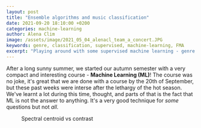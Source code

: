 ```yaml
---
layout: post
title: "Ensemble algorithms and music classification"
date: 2021-09-20 18:10:00 +0200
categories: machine-learning
author: Alena Clim
image: /assets/image/2021_05_04_alenacl_team_a_concert.JPG
keywords: genre, classification, supervised, machine-learning, FMA
excerpt: "Playing around with some supervised machine learning - genre classification is __hard__!"
---
```


After a long sunny summer, we started our autumn semester with a very compact and interesting course - __Machine Learning (ML)__! The course was no joke, it's great that we are done with a course by the 20th of September, but these past weeks were interse after the lethargy of the hot season. We've learnt a lot during this time, thought, and parts of that is the fact that ML is not the answer to anything. It's a very good technique for _some_ questions but not _all_. 





<figure style="float: auto">
   <img src="/assets/image/2021_05_04_alena_small_fma_cent_contrast.jpg" alt="" title="Spectral centroid vs contrast on the small FMA" width=auto/> <figcaption>Spectral centroid vs contrast</figcaption>
</figure>